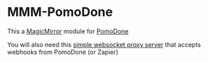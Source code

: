 # MMM-PomoDone
This a [MagicMirror](https://github.com/MichMich/MagicMirror/) module for [PomoDone](https://pomodoneapp.com/)

You will also need this [simple websocket proxy server](https://github.com/chrisbutler/MMM-PomoDone-Websockets) that accepts webhooks from PomoDone (or Zapier)
